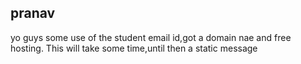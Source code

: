 <h2>pranav</h2>
<html>
<body>
 yo guys
 some use of the student email id,got a domain nae and free hosting.
 This will take some time,until then a static message
 </body>
</html>
